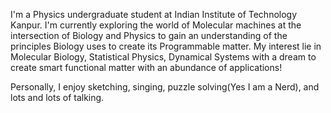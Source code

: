 I'm a Physics undergraduate student at Indian Institute of Technology Kanpur. I'm currently exploring the world of Molecular machines at the intersection of Biology and Physics to gain an understanding of the principles Biology uses to create its Programmable matter. My interest lie in Molecular Biology,  Statistical Physics, Dynamical Systems with a dream to create smart functional matter with an abundance of applications!

Personally, I enjoy sketching, singing, puzzle solving(Yes I am a Nerd), and lots and lots of talking.
